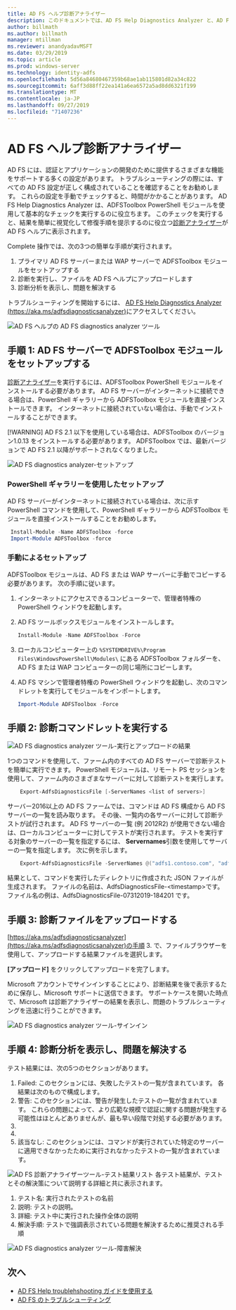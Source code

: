 ```yaml
---
title: AD FS ヘルプ診断アナライザー
description: このドキュメントでは、AD FS Help Diagnostics Analyzer と、AD FS 診断 PowerShell モジュールを使用して基本的なチェックを実行する方法について説明します。
author: billmath
ms.author: billmath
manager: mtillman
ms.reviewer: anandyadavMSFT
ms.date: 03/29/2019
ms.topic: article
ms.prod: windows-server
ms.technology: identity-adfs
ms.openlocfilehash: 5d56a84680467359b68ae1ab115801d82a34c822
ms.sourcegitcommit: 6aff3d88ff22ea141a6ea6572a5ad8dd6321f199
ms.translationtype: MT
ms.contentlocale: ja-JP
ms.lasthandoff: 09/27/2019
ms.locfileid: "71407236"
---
```

# <a name="ad-fs-help-diagnostics-analyzer"></a>AD FS ヘルプ診断アナライザー

AD FS には、認証とアプリケーションの開発のために提供するさまざまな機能をサポートする多くの設定があります。 トラブルシューティングの際には、すべての AD FS 設定が正しく構成されていることを確認することをお勧めします。 これらの設定を手動でチェックすると、時間がかかることがあります。 AD FS Help Diagnostics Analyzer は、ADFSToolbox PowerShell モジュールを使用して基本的なチェックを実行するのに役立ちます。 このチェックを実行すると、結果を簡単に視覚化して修復手順を提示するのに役立つ[診断アナライザー](https://aka.ms/adfsdiagnosticsanalyzer)が AD FS ヘルプに表示されます。

Complete 操作では、次の3つの簡単な手順が実行されます。

1. プライマリ AD FS サーバーまたは WAP サーバーで ADFSToolbox モジュールをセットアップする
2. 診断を実行し、ファイルを AD FS ヘルプにアップロードします
3. 診断分析を表示し、問題を解決する

トラブルシューティングを開始するには、 [AD FS Help Diagnostics Analyzer (https://aka.ms/adfsdiagnosticsanalyzer)](https://aka.ms/adfsdiagnosticsanalyzer)にアクセスしてください。

![AD FS ヘルプの AD FS diagnostics analyzer ツール](media/ad-fs-diagonostics-analyzer/home.png)

## <a name="step-1-setup-the-adfstoolbox-module-on-ad-fs-server"></a>手順 1: AD FS サーバーで ADFSToolbox モジュールをセットアップする

[診断アナライザー](https://aka.ms/adfsdiagnosticsanalyzer)を実行するには、ADFSToolbox PowerShell モジュールをインストールする必要があります。 AD FS サーバーがインターネットに接続できる場合は、PowerShell ギャラリーから ADFSToolbox モジュールを直接インストールできます。 インターネットに接続されていない場合は、手動でインストールすることができます。 

[!WARNING]
AD FS 2.1 以下を使用している場合は、ADFSToolbox のバージョン1.0.13 をインストールする必要があります。 ADFSToolbox では、最新バージョンで AD FS 2.1 以降がサポートされなくなりました。

![AD FS diagnostics analyzer-セットアップ](media/ad-fs-diagonostics-analyzer/step1_v2.png)

### <a name="setup-using-powershell-gallery"></a>PowerShell ギャラリーを使用したセットアップ

AD FS サーバーがインターネットに接続されている場合は、次に示す PowerShell コマンドを使用して、PowerShell ギャラリーから ADFSToolbox モジュールを直接インストールすることをお勧めします。

   ```powershell
    Install-Module -Name ADFSToolbox -force
    Import-Module ADFSToolbox -force
   ```

### <a name="setup-manually"></a>手動によるセットアップ

ADFSToolbox モジュールは、AD FS または WAP サーバーに手動でコピーする必要があります。 次の手順に従います。

1. インターネットにアクセスできるコンピューターで、管理者特権の PowerShell ウィンドウを起動します。
2. AD FS ツールボックスモジュールをインストールします。

    ```powershell
    Install-Module -Name ADFSToolbox -Force
    ```
3. ローカルコンピューター上の `%SYSTEMDRIVE%\Program Files\WindowsPowerShell\Modules\` にある ADFSToolbox フォルダーを、AD FS または WAP コンピューターの同じ場所にコピーします。

4. AD FS マシンで管理者特権の PowerShell ウィンドウを起動し、次のコマンドレットを実行してモジュールをインポートします。

    ```powershell
    Import-Module ADFSToolbox -Force
    ```

## <a name="step-2-execute-the-diagnostics-cmdlet"></a>手順 2: 診断コマンドレットを実行する

![AD FS diagnostics analyzer ツール-実行とアップロードの結果](media/ad-fs-diagonostics-analyzer/step2_v2.png)

1つのコマンドを使用して、ファーム内のすべての AD FS サーバーで診断テストを簡単に実行できます。 PowerShell モジュールは、リモート PS セッションを使用して、ファーム内のさまざまなサーバーに対して診断テストを実行します。

```powershell
    Export-AdfsDiagnosticsFile [-ServerNames <list of servers>]
```

サーバー2016以上の AD FS ファームでは、コマンドは AD FS 構成から AD FS サーバーの一覧を読み取ります。 その後、一覧内の各サーバーに対して診断テストが試行されます。 AD FS サーバーの一覧 (例 2012R2) が使用できない場合は、ローカルコンピューターに対してテストが実行されます。 テストを実行する対象のサーバーの一覧を指定するには、 **Servernames**引数を使用してサーバーの一覧を指定します。 次に例を示します。

```powershell
    Export-AdfsDiagnosticsFile -ServerNames @("adfs1.contoso.com", "adfs2.contoso.com")
```

結果として、コマンドを実行したディレクトリに作成された JSON ファイルが生成されます。 ファイルの名前は、AdfsDiagnosticsFile-\<timestamp\>です。 ファイル名の例は、AdfsDiagnosticsFile-07312019-184201 です。

## <a name="step-3-upload-the-diagnostics-file"></a>手順 3: 診断ファイルをアップロードする

[https://aka.ms/adfsdiagnosticsanalyzer](https://aka.ms/adfsdiagnosticsanalyzer)の手順 3. で、ファイルブラウザーを使用して、アップロードする結果ファイルを選択します。

**[アップロード]** をクリックしてアップロードを完了します。

Microsoft アカウントでサインインすることにより、診断結果を後で表示するために保存し、Microsoft サポートに送信できます。 サポートケースを開いた時点で、Microsoft は診断アナライザーの結果を表示し、問題のトラブルシューティングを迅速に行うことができます。

![AD FS diagnostics analyzer ツール-サインイン](media/ad-fs-diagonostics-analyzer/sign_in_step.png)

## <a name="step-4-view-diagnostics-analysis-and-resolve-any-issues"></a>手順 4: 診断分析を表示し、問題を解決する

テスト結果には、次の5つのセクションがあります。

1. Failed: このセクションには、失敗したテストの一覧が含まれています。 各結果は次のもので構成します。
2. 警告: このセクションには、警告が発生したテストの一覧が含まれています。 これらの問題によって、より広範な規模で認証に関する問題が発生する可能性はほとんどありませんが、最も早い段階で対処する必要があります。
3. [成功]: このセクションには、合格したテストのうち、ユーザーに対してアクション項目がないテストの一覧が表示されます。
4. [未実行]: このセクションには、情報が不足しているために実行できなかったテストの一覧が含まれています。
5. 該当なし: このセクションには、コマンドが実行されていた特定のサーバーに適用できなかったために実行されなかったテストの一覧が含まれています。

![AD FS 診断アナライザーツール-テスト結果リスト](media/ad-fs-diagonostics-analyzer/step3a_v3.png) 各テスト結果が、テストとその解決策について説明する詳細と共に表示されます。

1. テスト名: 実行されたテストの名前
2. 説明: テストの説明。
3. 詳細: テスト中に実行された操作全体の説明
4. 解決手順: テストで強調表示されている問題を解決するために推奨される手順

![AD FS diagnostics analyzer ツール-障害解決](media/ad-fs-diagonostics-analyzer/step3b_v3.png)

## <a name="next"></a>次へ

- [AD FS Help troublehshooting ガイドを使用する](https://aka.ms/adfshelp/troubleshooting )
- [AD FS のトラブルシューティング](ad-fs-tshoot-overview.md)
